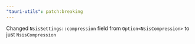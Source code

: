 ```yaml
---
"tauri-utils": patch:breaking
---
```


Changed `NsisSettings::compression` field from `Option<NsisCompression>` to just `NsisCompression`
